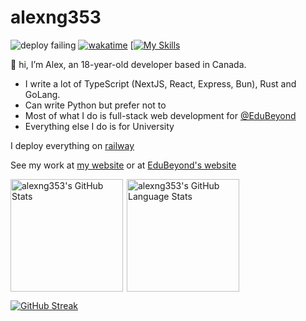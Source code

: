 # alexng353

![deploy failing](https://user-images.githubusercontent.com/26424336/219243493-5a23e72e-2907-4922-8f8c-982e31a9a1fa.svg)
[![wakatime](https://wakatime.com/badge/user/4f35b3ec-f357-44cc-829e-3c8e7a972d24.svg)](https://wakatime.com/@4f35b3ec-f357-44cc-829e-3c8e7a972d24)
[[![My Skills](https://skillicons.dev/icons?i=neovim,apple,linux,github,rust,ts,js,react,tailwind,docker,express,postgres,raspberrypi,vercel,latex)](https://skillicons.dev)

👋 hi, I’m Alex, an 18-year-old developer based in Canada.
* I write a lot of TypeScript (NextJS, React, Express, Bun), Rust and GoLang.
* Can write Python but prefer not to
* Most of what I do is full-stack web development for [@EduBeyond](https://github.com/EduBeyond)
* Everything else I do is for University

I deploy everything on [railway](https://railway.app)

See my work at [my website](https://ayo.icu) or at [EduBeyond's website](https://edubeyond.dev)

<div style="display: flex; flex-direction: row; flex-wrap: wrap; gap: 6px;" >
  <img src="https://github-readme-stats.vercel.app/api?username=alexng353&show_icons=true&theme=radical&count_private=true" height="180px" alt="alexng353's GitHub Stats" />

  <img src="https://github-readme-stats.vercel.app/api/top-langs/?username=alexng353&count_private=true&show_icons=true&theme=radical&hide_border=false&layout=compact&hide=javascript,html&langs_count=6" height="180px" alt="alexng353's GitHub Language Stats" />
</div>

[![GitHub Streak](https://streak-stats.demolab.com?user=alexng353&theme=dark)](https://git.io/streak-stats)

